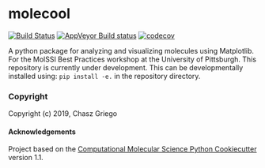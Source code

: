 molecool
==============================
[//]: # (Badges)
[![Build Status](https://travis-ci.com/chaszg/molecool.svg?branch=master)](https://travis-ci.com/chaszg/molecool)
[![AppVeyor Build status](https://ci.appveyor.com/api/projects/status/REPLACE_WITH_APPVEYOR_LINK/branch/master?svg=true)](https://ci.appveyor.com/project/REPLACE_WITH_OWNER_ACCOUNT/molecool/branch/master)
[![codecov](https://codecov.io/gh/chaszg/molecool/branch/master/graph/badge.svg)](https://codecov.io/gh/chaszg/molecool)

A python package for analyzing and visualizing molecules using Matplotlib. For the MolSSI Best Practices workshop at the University of Pittsburgh.
This repository is currently under development. This can be developmentally installed using:
`pip install -e.`
in the repository directory.

### Copyright

Copyright (c) 2019, Chasz Griego


#### Acknowledgements
 
Project based on the 
[Computational Molecular Science Python Cookiecutter](https://github.com/molssi/cookiecutter-cms) version 1.1.
